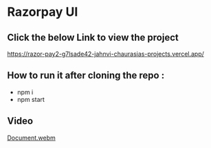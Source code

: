 # Razorpay UI


 ## Click the below Link to view the project
 https://razor-pay2-g7lsade42-jahnvi-chaurasias-projects.vercel.app/


## How to run it after cloning the repo :
 * npm i
 * npm start
## Video
[Document.webm](https://github.com/user-attachments/assets/d6641fcf-c3b8-475f-aff0-2ec034519eb1)
